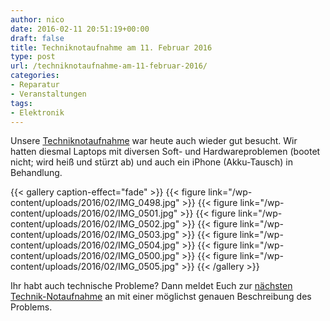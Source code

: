 ```yaml
---
author: nico
date: 2016-02-11 20:51:19+00:00
draft: false
title: Techniknotaufnahme am 11. Februar 2016
type: post
url: /techniknotaufnahme-am-11-februar-2016/
categories:
- Reparatur
- Veranstaltungen
tags:
- Elektronik
---
```


Unsere [Techniknotaufnahme](/technik-notaufnahme/) war heute auch wieder gut besucht. Wir hatten diesmal Laptops mit diversen Soft- und Hardwareproblemen (bootet nicht; wird heiß und stürzt ab) und auch ein iPhone (Akku-Tausch) in Behandlung.
<!-- more -->


{{< gallery caption-effect="fade" >}}
  {{< figure link="/wp-content/uploads/2016/02/IMG_0498.jpg" >}}
{{< figure link="/wp-content/uploads/2016/02/IMG_0501.jpg" >}}
{{< figure link="/wp-content/uploads/2016/02/IMG_0502.jpg" >}}
{{< figure link="/wp-content/uploads/2016/02/IMG_0503.jpg" >}}
{{< figure link="/wp-content/uploads/2016/02/IMG_0504.jpg" >}}
{{< figure link="/wp-content/uploads/2016/02/IMG_0500.jpg" >}}
{{< figure link="/wp-content/uploads/2016/02/IMG_0505.jpg" >}}
{{< /gallery >}}

Ihr habt auch technische Probleme? Dann meldet Euch zur [nächsten Technik-Notaufnahme](/technik-notaufnahme/) an mit einer möglichst genauen Beschreibung des Problems.
